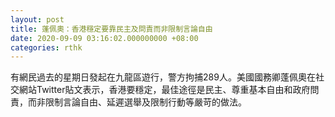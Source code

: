 ```yaml
---
layout: post
title: 蓬佩奧：香港穩定要靠民主及問責而非限制言論自由
date: 2020-09-09 03:16:02.000000000 +08:00
categories: rthk
---
```


有網民過去的星期日發起在九龍區遊行，警方拘捕289人。美國國務卿蓬佩奧在社交網站Twitter貼文表示，香港要穩定，最佳途徑是民主、尊重基本自由和政府問責，而非限制言論自由、延遲選舉及限制行動等嚴苛的做法。
